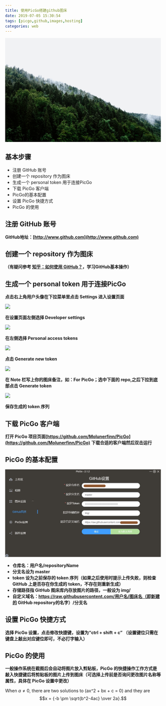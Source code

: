 ```yaml
---
title: 使用PicGo搭建github图床
date: 2019-07-05 15:30:54
tags: [picgo,github,images,hosting]
categories: web
---
```

![](https://raw.githubusercontent.com/cogito0823/photos/master/img/picgo.jpg)
<!--more-->
## 基本步骤
- 注册 GitHub 账号
- 创建一个 repository 作为图床
- 生成一个 personal token 用于连接PicGo
- 下载 PicGo 客户端
- PicGo的基本配置
- 设置 PicGo 快捷方式
- PicGo 的使用
## 注册 GitHub 账号
**GitHub地址：[http://www.github.com](http://www.github.com)**
## 创建一个 repository 作为图床
**（有疑问参考 [知乎：如何使用 GitHub？](https://www.zhihu.com/question/20070065?sort=created)，学习GitHub基本操作）**
## 生成一个 personal token 用于连接PicGo
**点击右上角用户头像在下拉菜单里点击 Settings 进入设置页面**

![](https://i.imgur.com/4qHa2e8.jpg)

**在设置页面左侧选择 Developer settings**

![](https://i.imgur.com/PkjtfIx.jpg)

**在左侧选择 Personal access tokens**

![](https://i.imgur.com/1DV6R5s.jpg)

**点击 Generate new token**

![](https://i.imgur.com/WF597Xq.jpg)

**在 Note 栏写上你的图床备注，如：For PicGo；选中下面的 repo,之后下拉到底部点击 Generate token**

![](https://i.imgur.com/nYJ9j41.jpg)

**保存生成的 token 序列**

## 下载 PicGo 客户端

**打开 PicGo 项目页面[https://github.com/Molunerfinn/PicGo](https://github.com/Molunerfinn/PicGo)**
**下载合适的客户端然后双击运行**
## PicGo 的基本配置

![](https://raw.githubusercontent.com/cogito0823/photos/master/img/20190704170334.png)

- **仓库名：用户名/repositoryName**
- **分支名设为 master**
- **token 设为之前保存的 token 序列（如果之后使用时提示上传失败，则检查 GitHub 上是否存在你生成的 token，不存在则重新生成）**
- **存储路径指 GitHub 图床库内存放图片的路径，一般设为 img/**
- **自定义域名：https://raw.githubusercontent.com/用户名/图床名（即新建的 GitHub repository的名字）/分支名**

## 设置 PicGo 快捷方式
**选择 PicGo 设置，点击修改快捷键，设置为“ctrl + shift + c” （设置键位只需在键盘上敲出对应键位即可，不必打字输入）**

## PicGo 的使用

**一般操作系统在截图后会自动将图片放入剪贴板，PicGo 的快捷操作工作方式是敲入快捷键后将剪贴板的图片上传到图床（可选择上传前是否询问更改图片名称等属性，具体在 PicGo 设置中更改）**

When $a \ne 0$, there are two solutions to \(ax^2 + bx + c = 0\) and they are
$$x = {-b \pm \sqrt{b^2-4ac} \over 2a}.$$
